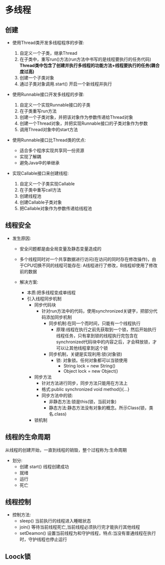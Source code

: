 # 多线程
## 创建
- 使用Thread类开发多线程程序的步骤:
    1. 自定义一个子类，继承Thread
    2. 在子类中，重写run()方法(run方法中书写的是线程要执行的任务代码)  
        **Thread类中包含了创建并执行多线程的功能方法+线程要执行的任务(耦合度过高)**
    3. 创建一个子类对象
    4. 通过子类对象调用.start() 开启一个新线程并执行   
        
- 使用Runnable接口开发多线程的步骤:
    1. 自定义一个实现Runnable接口的子类
    2. 在子类重写run方法
    3. 创建一个子类对象，并把该对象作为参数传递给Thread对象
    4. 创建一个Thread对象，并把实现Runnable接口的子类对象作为参数      
    5. 调用Thread对象中的start方法
    
- 使用Runnable接口比Thread类的优点:
    - 适合多个程序实现共享同一份资源
    - 实现了解耦
    - 避免Java中的单继承
    
- 实现Callable接口来创建线程:
	1. 自定义一个子类实现Callable
    2. 在子类中重写call方法
    3. 创建线程池
    4. 创建Callable子类对象
    5. 把Callable对象作为参数传递给线程池    
## 线程安全
- 发生原因:
    - 安全问题都是由全局变量及静态变量造成的        
    - 多个线程同时对一个共享数据进行访问(在访问的同时存在修改操作)，由于CPU切换不同的线程可能存在:
    A线程进行了修改，B线程却使用了修改前的数据
    
    - 解决方案:
        - 本质:把多线程变成单线程   
        - 引入线程同步机制
            - 同步代码块
                - 针对run方法中的代码，使用synchronized关键字，把部分代码添加同步机制
                    - 同步机制:在同一个而时间，只能有一个线程执行
                        - 原理:线程在执行之前先获取到一个锁，然后开始执行线程任务，只有拿到锁的线程执行完包含在synchronized代码块中的内容之后，才会释放锁，才可以让其他线程拿到这个锁
                    - 同步机制，关键是实现利用:锁(对象锁)  
                        - 锁: 对象锁。任何对象都可以当锁使用
                            - String lock = new String()
                            - Object lock = new Object()
            - 同步方法
                - 针对方法进行同步，同步方法只能用在方法上
                - 格式:public synchronized void method(){...}
                - 同步方法中的锁:
                    - 非静态方法:锁是this(锁，当前对象)
                    - 静态方法:静态方法没有对象的概念。所示Class(锁，类名.class)
            - 锁机制
## 线程的生命周期
从线程的创建开始，一直到线程的销毁，整个过程称为:生命周期            
- 划分:
    - 创建 start() 线程创建成功
    - 就绪
    - 运行
    - 死亡
     
## 线程控制
- 控制方法:
    - sleep() 当前执行的线程进入睡眠状态
    - join() 等待当前线程死亡,当前线程必须执行完才能执行其他线程
    - setDeamon() 设置当前线程为和守护线程，特点:当没有普通线程在执行时，守护线程也停止运行
    
    
## Loock锁
    